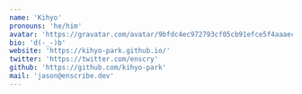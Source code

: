 ```yaml
---
name: 'Kihyo'
pronouns: 'he/him'
avatar: 'https://gravatar.com/avatar/9bfdc4ec972793cf05cb91efce5f4aaaec2a0da1bf4ec34dad0913f1d845faf6.webp?size=256'
bio: 'd(-_-)b'
website: 'https://kihyo-park.github.io/'
twitter: 'https://twitter.com/enscry'
github: 'https://github.com/kihyo-park'
mail: 'jason@enscribe.dev'
---
```

